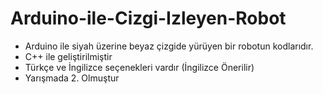 # Arduino-ile-Cizgi-Izleyen-Robot
- Arduino ile siyah üzerine beyaz çizgide yürüyen bir robotun kodlarıdır.
- C++ ile geliştirilmiştir
- Türkçe ve İngilizce seçenekleri vardır (İngilizce Önerilir)
- Yarışmada 2. Olmuştur
